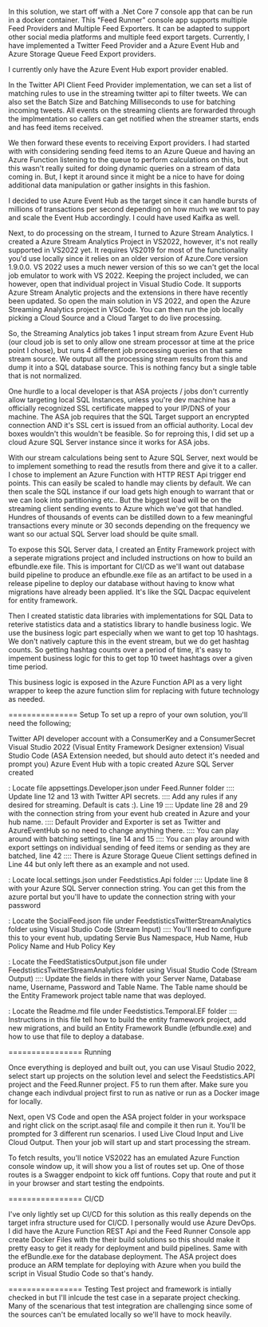 In this solution, we start off with a .Net Core 7 console app that can be run in a docker container.
This "Feed Runner" console app supports multiple Feed Providers and Multiple Feed Exporters. It can
be adapted to support other social media platforms and multiple feed export targets. Currently, I have
implemented a Twitter Feed Provider and a Azure Event Hub and Azure Storage Queue Feed Export providers.

I currently only have the Azure Event Hub export provider enabled.

In the Twitter API Client Feed Provider implementation, we can set a list of matching rules to use in the streaming twitter api to filter tweets.
We can also set the Batch Size and Batching Milliseconds to use for batching incoming tweets. All events on the streaming clients are
forwarded through the implmentation so callers can get notified when the streamer starts, ends and has feed items received.

We then forward these events to receiving Export providers. I had started with with considering sending feed items to an Azure Queue and having
an Azure Function listening to the queue to perform calculations on this, but this wasn't really suited for doing dynamic queries on a stream
of data coming in. But, I kept it around since it might be a nice to have for doing additional data manipulation or gather insights in this fashion.

I decided to use Azure Event Hub as the target since it can handle bursts of millions of transactions per second depending on how much
we want to pay and scale the Event Hub accordingly. I could have used Kaifka as well.

Next, to do processing on the stream, I turned to Azure Stream Analytics. I created a Azure Stream Analytics Project in VS2022, however, it's not 
really supported in VS2022 yet. It requires VS2019 for most of the functionality you'd use locally since it relies on an older version of
Azure.Core version 1.9.0.0. VS 2022 uses a much newer version of this so we can't get the local job emulator to work with VS 2022. Keeping the project
included, we can however, open that individual project in Visual Studio Code. It supports Azure Stream Analytic projects and the extensions in there
have recently been updated. So open the main solution in VS 2022, and open the Azure Streaming Analytics project in VSCode. You can then run the job
locally picking a Cloud Source and a Cloud Target to do live processing.

So, the Streaming Analytics job takes 1 input stream from Azure Event Hub (our cloud job is set to only allow one stream processor at time at the price point I chose),
 but runs 4 different job processing queries on that same stream source. We output all the processing stream results from this and dump it into a SQL 
database source. This is nothing fancy but a single table that is not normalized.

One hurdle to a local developer is that ASA projects / jobs don't currently allow targeting local SQL Instances, unless you're dev machine has a officially
recognized SSL certificate mapped to your IP/DNS of your machine. The ASA job requires that the SQL Target support an encrypted connection AND it's SSL cert
is issued from an official authority. Local dev boxes wouldn't this wouldn't be feasible. So for reproing this, I did set up a cloud Azure SQL Server instance
since it works for ASA jobs.

With our stream calculations being sent to Azure SQL Server, next would be to implement something to read the resutls from there and give it to a caller.
I chose to implement an Azure Function with HTTP REST Api trigger end points. This can easily be scaled to handle may clients by default. We can then
scale the SQL instance if our load gets high enough to warrant that or we can look into partitioning etc.. But the biggest load will be on the streaming
client sending events to Azure which we've got that handled. Hundres of thousands of events can be distilled down to a few meaningful transactions every
minute or 30 seconds depending on the frequency we want so our actual SQL Server load should be quite small.

To expose this SQL Server data, I created an Entity Framework project with a seperate migrations project and included instructions on how to build an 
efbundle.exe file. This is important for CI/CD as we'll want out database build pipeline to produce an efbundle.exe file as an artifact to be used
in a release pipeline to deploy our database without having to know what migrations have already been applied. It's like the SQL Dacpac equivelent for
entity framework.

Then I created statistic data libraries with implementations for SQL Data to reterive statistics data and a statistics library to handle business logic.
We use the business logic part especially when we want to get top 10 hashtags. We don't natively capture this in the event stream, but we do get hashtag
counts. So getting hashtag counts over a period of time, it's easy to impement business logic for this to get top 10 tweet hashtags over a given time
period.

This business logic is exposed in the Azure Function API as a very light wrapper to keep the azure function slim for replacing with future technology
as needed.

=============== Setup
To set up a repro of your own solution, you'll need the following;

Twitter API developer account with a ConsumerKey and a ConsumerSecret
Visual Studio 2022 (Visual Entity Framework Designer extension)
Visual Studio Code (ASA Extension needed, but should auto detect it's needed and prompt you)
Azure Event Hub with a topic created
Azure SQL Server created

: Locate file appsettings.Developer.json under Feed.Runner folder
:::: Update line 12 and 13 with Twitter API secrets.
:::: Add any rules if any desired for streaming. Default is cats :). Line 19
:::: Update line 28 and 29 with the connection string from your event hub created in Azure and your hub name.
:::: Default Provider and Exporter is set as Twitter and AzureEventHub so no need to change anything there.
:::: You can play around with batching settings, line 14 and 15
:::: You can play around with export settings on individual sending of feed items or sending as they are batched, line 42
:::: There is Azure Storage Queue Client settings defined in Line 44 but only left there as an example and not used.

: Locate local.settings.json under Feedstistics.Api folder
:::: Update line 8 with your Azure SQL Server connection string. You can get this from the azure portal but you'll have to update the connection string with your password

: Locate the SocialFeed.json file under FeedstisticsTwitterStreamAnalytics folder using Visual Studio Code (Stream Input)
:::: You'll need to configure this to your event hub, updating Servie Bus Namespace, Hub Name, Hub Policy Name and Hub Policy Key

: Locate the FeedStatisticsOutput.json file under FeedstisticsTwitterStreamAnalytics folder using Visual Studio Code (Stream Output)
:::: Update the fields in there with your Server Name, Database name, Username, Password and Table Name. The Table name should be the Entity Framework project table name that was deployed.

: Locate the Readme.md file under Feedstistics.Temporal.EF folder
:::: Instructions in this file tell how to build the entity framework project, add new migrations, and build an Entity Framework Bundle (efbundle.exe) and how to use that file to deploy a database.

================ Running

Once everything is deployed and built out, you can use Visaul Studio 2022, select start up projects on the solution level and select the Feedstistics.API project and the Feed.Runner project.
F5 to run them after. Make sure you change each indivdual project first to run as native or run as a Docker image for locally.

Next, open VS Code and open the ASA project folder in your workspace and right click on the script.asaql file and compile it then run it. You'll be prompted
for 3 different run scenarios. I used Live Cloud Input and Live Cloud Output. Then your job will start up and start processing the stream.

To fetch results, you'll notice VS2022 has an emulated Azure Function console window up, it will show you a list of routes set up. One of those routes
is a Swagger endpoint to kick off funtions. Copy that route and put it in your browser and start testing the endpoints.

================ CI/CD

I've only lightly set up CI/CD for this solution as this really depends on the target infra structure used for CI/CD. I personally would use Azure DevOps.
I did have the Azure Function REST Api and the Feed Runner Console app create Docker Files with the their build solutions so this should make it pretty
easy to get it ready for deployment and build pipelines. Same with the efBundle.exe for the database deployment. The ASA project does produce an ARM
template for deploying with Azure when you build the script in Visual Studio Code so that's handy.

================ Testing
Test project and framework is intially checked in but I'll inlcude the test case in a separate project checking. Many of the scenarious that test integration
are challenging since some of the sources can't be emulated locally so we'll have to mock heavily.